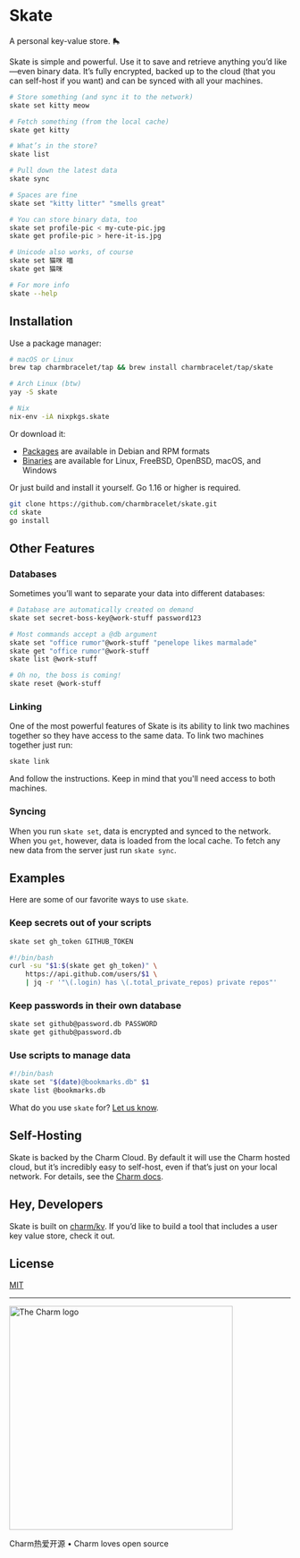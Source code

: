 # Skate

A personal key-value store. 🛼

Skate is simple and powerful. Use it to save and retrieve anything you’d
like—even binary data. It’s fully encrypted, backed up to the cloud (that you
can self-host if you want) and can be synced with all your machines.

```bash
# Store something (and sync it to the network)
skate set kitty meow

# Fetch something (from the local cache)
skate get kitty

# What’s in the store?
skate list

# Pull down the latest data
skate sync

# Spaces are fine
skate set "kitty litter" "smells great"

# You can store binary data, too
skate set profile-pic < my-cute-pic.jpg
skate get profile-pic > here-it-is.jpg

# Unicode also works, of course
skate set 猫咪 喵
skate get 猫咪

# For more info
skate --help
```

## Installation

Use a package manager:

```bash
# macOS or Linux
brew tap charmbracelet/tap && brew install charmbracelet/tap/skate

# Arch Linux (btw)
yay -S skate

# Nix
nix-env -iA nixpkgs.skate
```

Or download it:

* [Packages][releases] are available in Debian and RPM formats
* [Binaries][releases] are available for Linux, FreeBSD, OpenBSD, macOS, and Windows

Or just build and install it yourself. Go 1.16 or higher is required.

```bash
git clone https://github.com/charmbracelet/skate.git
cd skate
go install
```

[releases]: https://github.com/charm/skate/releases

## Other Features

### Databases

Sometimes you’ll want to separate your data into different databases:

```bash
# Database are automatically created on demand
skate set secret-boss-key@work-stuff password123

# Most commands accept a @db argument
skate set "office rumor"@work-stuff "penelope likes marmalade"
skate get "office rumor"@work-stuff
skate list @work-stuff

# Oh no, the boss is coming!
skate reset @work-stuff
```

### Linking

One of the most powerful features of Skate is its ability to link two machines
together so they have access to the same data. To link two machines together
just run:

```bash
skate link
```

And follow the instructions. Keep in mind that you'll need access to both
machines.

### Syncing

When you run `skate set`, data is encrypted and synced to the network. When
you `get`, however, data is loaded from the local cache. To fetch any new data
from the server just run `skate sync`.

## Examples

Here are some of our favorite ways to use `skate`.

### Keep secrets out of your scripts

```bash
skate set gh_token GITHUB_TOKEN

#!/bin/bash
curl -su "$1:$(skate get gh_token)" \
    https://api.github.com/users/$1 \
    | jq -r '"\(.login) has \(.total_private_repos) private repos"'
```

### Keep passwords in their own database

```bash
skate set github@password.db PASSWORD
skate get github@password.db
```

### Use scripts to manage data

```bash
#!/bin/bash
skate set "$(date)@bookmarks.db" $1
skate list @bookmarks.db
```

What do you use `skate` for? [Let us know](mailto:vt100@charm.sh).

## Self-Hosting

Skate is backed by the Charm Cloud. By default it will use the Charm hosted
cloud, but it’s incredibly easy to self-host, even if that’s just on your
local network. For details, see the [Charm docs][selfhost].

[selfhost]: https://github.com/charmbracelet/charm#self-hosting

## Hey, Developers

Skate is built on [charm/kv](https://github.com/charmbracelet/charm/kv). If
you’d like to build a tool that includes a user key value store, check it out.

## License

[MIT](https://github.com/charmbracelet/skate/raw/master/LICENSE)

***

<a href="https://charm.sh/"><img alt="The Charm logo" src="https://stuff.charm.sh/charm-badge-unrounded.jpg" width="400"></a>

Charm热爱开源 • Charm loves open source
